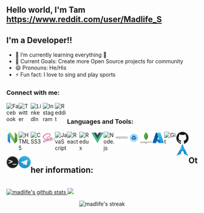 ## Hello world, I'm Tam https://www.reddit.com/user/Madlife_S

## I'm a Developer!!

- 🌱 I’m currently learning everything 🤣
- 🥅 Current Goals: Create more Open Source projects for community
- 😄 Pronouns: He/His
- ⚡ Fun fact: I love to sing and play sports

### Connect with me:

[<img align="left" alt="Facebook" width="32px" src="https://img.icons8.com/fluent/48/000000/facebook-new.png" />][facebook]
[<img align="left" alt="Twitter" width="32px" src="https://img.icons8.com/fluent/48/000000/twitter.png" />][twitter]
[<img align="left" alt="LinkedIn" width="32px" src="https://img.icons8.com/fluent/48/000000/linkedin.png" />][linkedin]
[<img align="left" alt="Instagram" width="32px" src="https://img.icons8.com/fluent/48/000000/instagram-new.png" />][instagram]
[<img align="left" alt="Reddit" width="32px" src="https://img.icons8.com/fluent/48/000000/reddit.png" />][reddit]


<br />

### Languages and Tools:

[<img align="left" alt="Neovim" width="32px" src="https://raw.githubusercontent.com/github/explore/main/topics/neovim/neovim.png" />][github]
[<img align="left" alt="HTML5" width="32px" src="https://img.icons8.com/color/48/000000/html-5.png" />][github]
[<img align="left" alt="CSS3" width="32px" src="https://img.icons8.com/color/48/000000/css3.png" />][github]
[<img align="left" alt="Sass" width="32px" src="https://raw.githubusercontent.com/github/explore/main/topics/sass/sass.png" />][github]
[<img align="left" alt="JavaScript" width="32px" src="https://img.icons8.com/color/48/000000/javascript.png" />][github]
[<img align="left" alt="React" width="32px" src="https://img.icons8.com/color/48/000000/react-native.png" />][github]
[<img align="left" alt="Redux" width="32px" src="https://img.icons8.com/color/48/000000/redux.png" />][github]
[<img align="left" alt="Vue" width="32px" src="https://raw.githubusercontent.com/github/explore/main/topics/vue/vue.png" />][github]
[<img align="left" alt="Node.js" width="32px" src="https://img.icons8.com/color/48/000000/nodejs.png" />][github]
[<img align="left" alt="ExpressJS" width="32px" src="https://raw.githubusercontent.com/devicons/devicon/master/icons/express/express-original-wordmark.svg" />][github]
[<img align="left" alt="Webpack" width="32px" src="https://raw.githubusercontent.com/github/explore/main/topics/webpack/webpack.png" />][github]
[<img align="left" alt="MongoDB" width="32px" src="https://raw.githubusercontent.com/devicons/devicon/master/icons/mongodb/mongodb-original-wordmark.svg" />][github]
[<img align="left" alt="Azure" width="32px" src="https://raw.githubusercontent.com/github/explore/main/topics/azure/azure.png" />][github]
[<img align="left" alt="Git" width="32px" src="https://img.icons8.com/color/48/000000/git.png" />][github]
[<img align="left" alt="GitHub" width="32px" src="https://raw.githubusercontent.com/github/explore/main/topics/github/github.png" />][github]
[<img align="left" alt="ArchLinux" width="32px" src="https://raw.githubusercontent.com/github/explore/main/topics/archlinux/archlinux.png" />][github]
[<img align="left" alt="Terminal" width="32px" src="https://raw.githubusercontent.com/github/explore/main/topics/terminal/terminal.png" />][github]
[<img align="left" alt="Telegram" width="32px" src="https://raw.githubusercontent.com/github/explore/main/topics/telegram/telegram.png" />][github]

<br />
<br />

## Other information:

<br />
<a href="https://github.com/TamTH-Dev">
  <img src="https://github-readme-stats.vercel.app/api?username=TamTH-Dev&show_icons=true&count_private=true&theme=react&hide_border=true&bg_color=0D1117" alt="madlife's github stats"/>
</a>
<a href="https://github.com/TamTH-Dev">
  <img src="https://github-readme-stats.vercel.app/api/top-langs/?username=TamTH-Dev&langs_count=8&count_private=true&layout=compact&theme=react&hide_border=true&bg_color=0D1117" />
</a>
<br />

<p align="center"><img title="🔥 Get streak stats for your profile at git.io/streak-stats" alt="madlife's streak" src="https://github-readme-streak-stats.herokuapp.com/?user=TamTH-Dev&theme=black-ice&hide_border=true&stroke=0000&background=060A0CD0"/></p>


[facebook]: https://www.facebook.com/profile.php?id=100005755451639
[twitter]: https://twitter.com/Madlife48902037
[linkedin]: https://www.linkedin.com/in/tam-tran-11a6ba1a1
[instagram]: https://www.instagram.com/madlife_th
[reddit]: https://www.reddit.com/user/Madlife_S
[github]: https://github.com/TamTH-Dev 
